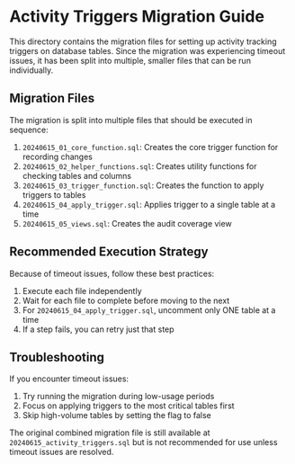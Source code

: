 # Activity Triggers Migration Guide

This directory contains the migration files for setting up activity tracking triggers on database tables. Since the migration was experiencing timeout issues, it has been split into multiple, smaller files that can be run individually.

## Migration Files

The migration is split into multiple files that should be executed in sequence:

1. `20240615_01_core_function.sql`: Creates the core trigger function for recording changes
2. `20240615_02_helper_functions.sql`: Creates utility functions for checking tables and columns
3. `20240615_03_trigger_function.sql`: Creates the function to apply triggers to tables
4. `20240615_04_apply_trigger.sql`: Applies trigger to a single table at a time
5. `20240615_05_views.sql`: Creates the audit coverage view

## Recommended Execution Strategy

Because of timeout issues, follow these best practices:

1. Execute each file independently
2. Wait for each file to complete before moving to the next
3. For `20240615_04_apply_trigger.sql`, uncomment only ONE table at a time
4. If a step fails, you can retry just that step

## Troubleshooting

If you encounter timeout issues:

1. Try running the migration during low-usage periods
2. Focus on applying triggers to the most critical tables first
3. Skip high-volume tables by setting the flag to false

The original combined migration file is still available at `20240615_activity_triggers.sql` but is not recommended for use unless timeout issues are resolved.